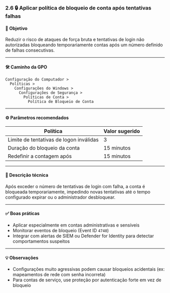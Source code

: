 ### 2.6 🔒 Aplicar política de bloqueio de conta após tentativas falhas

#### 🎯 Objetivo
Reduzir o risco de ataques de força bruta e tentativas de login não autorizadas bloqueando temporariamente contas após um número definido de falhas consecutivas.

---

#### 🛠️ Caminho da GPO
```
Configuração do Computador >
  Políticas >
    Configurações do Windows >
      Configurações de Segurança >
        Políticas de Conta >
          Política de Bloqueio de Conta
```

---

#### ⚙️ Parâmetros recomendados

| Política                           | Valor sugerido   |
|------------------------------------|------------------|
| Limite de tentativas de logon inválidas | 3                |
| Duração do bloqueio da conta       | 15 minutos       |
| Redefinir a contagem após          | 15 minutos       |

---

#### 📝 Descrição técnica
Após exceder o número de tentativas de login com falha, a conta é bloqueada temporariamente, impedindo novas tentativas até o tempo configurado expirar ou o administrador desbloquear.

---

#### ✅ Boas práticas
- Aplicar especialmente em contas administrativas e sensíveis
- Monitorar eventos de bloqueio (Event ID `4740`)
- Integrar com alertas de SIEM ou Defender for Identity para detectar comportamentos suspeitos

---

#### 💡 Observações
- Configurações muito agressivas podem causar bloqueios acidentais (ex: mapeamentos de rede com senha incorreta)
- Para contas de serviço, use proteção por autenticação forte em vez de bloqueio